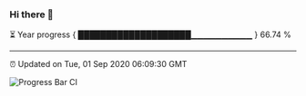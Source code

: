 ### Hi there 👋

⏳ Year progress { ████████████████████▁▁▁▁▁▁▁▁▁▁ } 66.74 %

---

⏰ Updated on Tue, 01 Sep 2020 06:09:30 GMT

![Progress Bar CI](https://github.com/liununu/liununu/workflows/Progress%20Bar%20CI/badge.svg)
